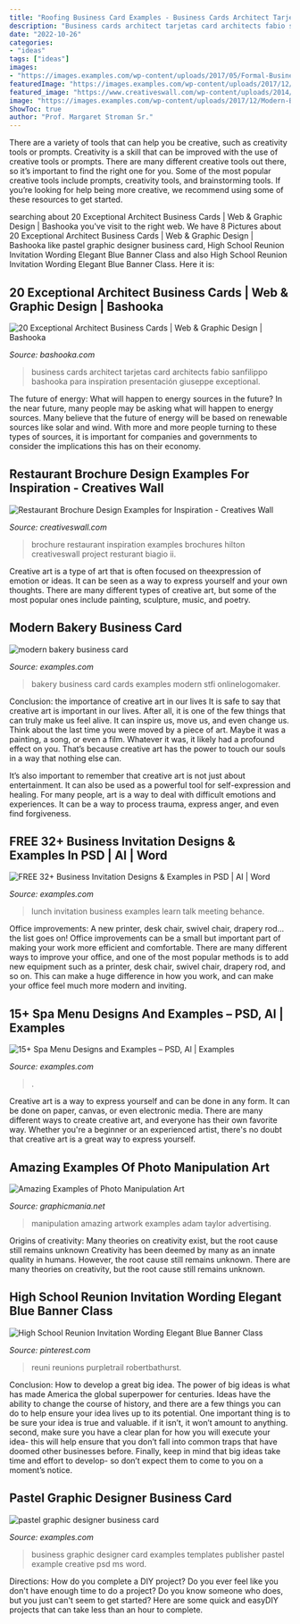 ```yaml
---
title: "Roofing Business Card Examples - Business Cards Architect Tarjetas Card Architects Fabio Sanfilippo Bashooka Para Inspiration Presentación Giuseppe Exceptional"
description: "Business cards architect tarjetas card architects fabio sanfilippo bashooka para inspiration presentación giuseppe exceptional"
date: "2022-10-26"
categories:
- "ideas"
tags: ["ideas"]
images:
- "https://images.examples.com/wp-content/uploads/2017/05/Formal-Business-Lunch-Invitation.jpg"
featuredImage: "https://images.examples.com/wp-content/uploads/2017/12/Modern-Bakery-Business-Card.jpg"
featured_image: "https://www.creativeswall.com/wp-content/uploads/2014/05/Resturant-Brochures-13.jpg"
image: "https://images.examples.com/wp-content/uploads/2017/12/Modern-Bakery-Business-Card.jpg"
ShowToc: true
author: "Prof. Margaret Stroman Sr."
---
```



There are a variety of tools that can help you be creative, such as creativity tools or prompts.
Creativity is a skill that can be improved with the use of creative tools or prompts. There are many different creative tools out there, so it’s important to find the right one for you. Some of the most popular creative tools include prompts, creativity tools, and brainstorming tools. If you’re looking for help being more creative, we recommend using some of these resources to get started.

	

		
searching about 20 Exceptional Architect Business Cards | Web &amp; Graphic Design | Bashooka you've visit to the right web. We have 8 Pictures about 20 Exceptional Architect Business Cards | Web &amp; Graphic Design | Bashooka like pastel graphic designer business card, High School Reunion Invitation Wording Elegant Blue Banner Class and also High School Reunion Invitation Wording Elegant Blue Banner Class. Here it is:
		
    
## 20 Exceptional Architect Business Cards | Web &amp; Graphic Design | Bashooka

<img loading=lazy src="http://bashooka.com/wp-content/uploads/2012/08/architect-business-cards-bshk-14.jpg" onerror="this.onerror=null;this.src='https://tse4.mm.bing.net/th?id=OIP.QEKduElAO8XB2qirW8RyagHaFz&amp;pid=15.1';" alt="20 Exceptional Architect Business Cards | Web &amp; Graphic Design | Bashooka">

_Source: bashooka.com_

>business cards architect tarjetas card architects fabio sanfilippo bashooka para inspiration presentación giuseppe exceptional. 

	

The future of energy: What will happen to energy sources in the future?
In the near future, many people may be asking what will happen to energy sources. Many believe that the future of energy will be based on renewable sources like solar and wind. With more and more people turning to these types of sources, it is important for companies and governments to consider the implications this has on their economy.

    
## Restaurant Brochure Design Examples For Inspiration - Creatives Wall

<img loading=lazy src="https://www.creativeswall.com/wp-content/uploads/2014/05/Resturant-Brochures-13.jpg" onerror="this.onerror=null;this.src='https://tse1.mm.bing.net/th?id=OIP.0OEY8DlJaRZg9xRYlNtkuwHaHn&amp;pid=15.1';" alt="Restaurant Brochure Design Examples for Inspiration - Creatives Wall">

_Source: creativeswall.com_

>brochure restaurant inspiration examples brochures hilton creativeswall project resturant biagio ii. 

	

Creative art is a type of art that is often focused on theexpression of emotion or ideas. It can be seen as a way to express yourself and your own thoughts. There are many different types of creative art, but some of the most popular ones include painting, sculpture, music, and poetry.

    
## Modern Bakery Business Card

<img loading=lazy src="https://images.examples.com/wp-content/uploads/2017/12/Modern-Bakery-Business-Card.jpg" onerror="this.onerror=null;this.src='https://tse4.mm.bing.net/th?id=OIP.m0m55-ZfLciqG0W7XZLczQHaEc&amp;pid=15.1';" alt="modern bakery business card">

_Source: examples.com_

>bakery business card cards examples modern stfi onlinelogomaker. 

	

Conclusion: the importance of creative art in our lives
It is safe to say that creative art is important in our lives. After all, it is one of the few things that can truly make us feel alive. It can inspire us, move us, and even change us.
Think about the last time you were moved by a piece of art. Maybe it was a painting, a song, or even a film. Whatever it was, it likely had a profound effect on you. That’s because creative art has the power to touch our souls in a way that nothing else can.

It’s also important to remember that creative art is not just about entertainment. It can also be used as a powerful tool for self-expression and healing. For many people, art is a way to deal with difficult emotions and experiences. It can be a way to process trauma, express anger, and even find forgiveness.

    
## FREE 32+ Business Invitation Designs &amp; Examples In PSD | AI | Word

<img loading=lazy src="https://images.examples.com/wp-content/uploads/2017/05/Formal-Business-Lunch-Invitation.jpg" onerror="this.onerror=null;this.src='https://tse1.mm.bing.net/th?id=OIP.1E3r47eWlDokhLfeI4UexwHaIV&amp;pid=15.1';" alt="FREE 32+ Business Invitation Designs &amp; Examples in PSD | AI | Word">

_Source: examples.com_

>lunch invitation business examples learn talk meeting behance. 

	

Office improvements: A new printer, desk chair, swivel chair, drapery rod... the list goes on!
Office improvements can be a small but important part of making your work more efficient and comfortable. There are many different ways to improve your office, and one of the most popular methods is to add new equipment such as a printer, desk chair, swivel chair, drapery rod, and so on. This can make a huge difference in how you work, and can make your office feel much more modern and inviting.

    
## 15+ Spa Menu Designs And Examples – PSD, Al | Examples

<img loading=lazy src="https://images.examples.com/wp-content/uploads/2018/03/Spa-Pricing-Menu-Sign.jpg" onerror="this.onerror=null;this.src='https://tse1.mm.bing.net/th?id=OIP.KUUFv4AHRDFhhEmqWUsLwAHaIM&amp;pid=15.1';" alt="15+ Spa Menu Designs and Examples – PSD, Al | Examples">

_Source: examples.com_

>. 

	

Creative art is a way to express yourself and can be done in any form. It can be done on paper, canvas, or even electronic media. There are many different ways to create creative art, and everyone has their own favorite way. Whether you're a beginner or an experienced artist, there's no doubt that creative art is a great way to express yourself.

    
## Amazing Examples Of Photo Manipulation Art

<img loading=lazy src="http://www.graphicmania.net/wp-content/uploads/16062011/photomanipulation17.jpg" onerror="this.onerror=null;this.src='https://tse2.mm.bing.net/th?id=OIP.fxRP-hwZu5mTHzq8vcUyFgHaFY&amp;pid=15.1';" alt="Amazing Examples of Photo Manipulation Art">

_Source: graphicmania.net_

>manipulation amazing artwork examples adam taylor advertising. 

	

Origins of creativity: Many theories on creativity exist, but the root cause still remains unknown
Creativity has been deemed by many as an innate quality in humans. However, the root cause still remains unknown. There are many theories on creativity, but the root cause still remains unknown.

    
## High School Reunion Invitation Wording Elegant Blue Banner Class

<img loading=lazy src="https://i.pinimg.com/736x/ce/06/b1/ce06b10a4d975206ec2ff5cbdd400e55.jpg" onerror="this.onerror=null;this.src='https://tse4.mm.bing.net/th?id=OIP.Q5i4R9NiItrk3fbOtt0D8gHaKO&amp;pid=15.1';" alt="High School Reunion Invitation Wording Elegant Blue Banner Class">

_Source: pinterest.com_

>reuni reunions purpletrail robertbathurst. 

	

Conclusion: How to develop a great big idea.
The power of big ideas is what has made America the global superpower for centuries. Ideas have the ability to change the course of history, and there are a few things you can do to help ensure your idea lives up to its potential.
One important thing is to be sure your idea is true and valuable. if it isn’t, it won’t amount to anything. second, make sure you have a clear plan for how you will execute your idea- this will help ensure that you don’t fall into common traps that have doomed other businesses before. Finally, keep in mind that big ideas take time and effort to develop- so don’t expect them to come to you on a moment’s notice.

    
## Pastel Graphic Designer Business Card

<img loading=lazy src="https://images.examples.com/wp-content/uploads/2018/05/Pastel-Graphic-Designer-Business-Card.jpg" onerror="this.onerror=null;this.src='https://tse2.mm.bing.net/th?id=OIP.etqm_7EDgS5ElyJzRiWOLQHaE7&amp;pid=15.1';" alt="pastel graphic designer business card">

_Source: examples.com_

>business graphic designer card examples templates publisher pastel example creative psd ms word. 

	

Directions: How do you complete a DIY project?
Do you ever feel like you don't have enough time to do a project? Do you know someone who does, but you just can't seem to get started? Here are some quick and easyDIY projects that can take less than an hour to complete.

